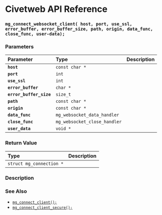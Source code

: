 # Civetweb API Reference

### `mg_connect_websocket_client( host, port, use_ssl, error_buffer, error_buffer_size, path, origin, data_func, close_func, user-data);`

### Parameters

| Parameter | Type | Description |
| :--- | :--- | :--- |
|**`host`**|`const char *`||
|**`port`**|`int`||
|**`use_ssl`**|`int`||
|**`error_buffer`**|`char *`||
|**`error_buffer_size`**|`size_t`||
|**`path`**|`const char *`||
|**`origin`**|`const char *`||
|**`data_func`**|`mg_websocket_data_handler`||
|**`close_func`**|`mg_websocket_close_handler`||
|**`user_data`**|`void *`||

### Return Value

| Type | Description |
| :--- | :--- |
|`struct mg_connection *`||

### Description

### See Also

* [`mg_connect_client();`](mg_connect_client.md)
* [`mg_connect_client_secure();`](mg_connect_client_secure.md)
